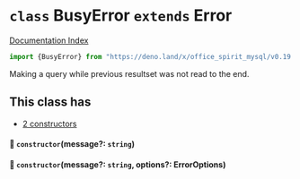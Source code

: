 # `class` BusyError `extends` Error

[Documentation Index](../README.md)

```ts
import {BusyError} from "https://deno.land/x/office_spirit_mysql/v0.19.2/mod.ts"
```

Making a query while previous resultset was not read to the end.

## This class has

- [2 constructors](#-constructormessage-string)


#### 🔧 `constructor`(message?: `string`)



#### 🔧 `constructor`(message?: `string`, options?: ErrorOptions)




